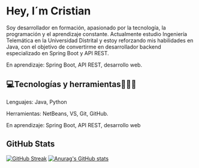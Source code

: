 # Hey, I´m Cristian
Soy desarrollador en formación, apasionado por la tecnología, la programación y el aprendizaje constante. Actualmente estudio Ingeniería Telemática en la Universidad Distrital y estoy reforzando mis habilidades en Java, con el objetivo de convertirme en desarrollador backend especializado en Spring Boot y API REST.


En aprendizaje: Spring Boot, API REST, desarrollo web.


## 💻Tecnologías y herramientas👨🏽‍💻



Lenguajes: Java, Python

Herramientas: NetBeans, VS, Git, GitHub.

En aprendizaje: Spring Boot, API REST, desarrollo web

## GitHub Stats
[![GitHub Streak](https://github-readme-streak-stats.herokuapp.com?user=cris97ize&theme=elegant&card_width=504&card_height=201)](https://git.io/streak-stats)
[![Anurag's GitHub stats](https://github-readme-stats.vercel.app/api?username=anuraghazra)](https://github.com/cris97ize/github-readme-stats)


